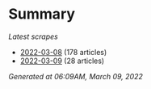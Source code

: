 # Summary
*Latest scrapes*
* [2022-03-08](https://github.com/nuuuwan/news_lk/blob/data/news_lk.2022-03-08.json) (178 articles)
* [2022-03-09](https://github.com/nuuuwan/news_lk/blob/data/news_lk.2022-03-09.json) (28 articles)

*Generated at 06:09AM, March 09, 2022*